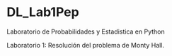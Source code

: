 # DL_Lab1Pep
Laboratorio de Probabilidades y Estadistica en Python

Laboratorio 1:
Resolución del problema de Monty Hall.
